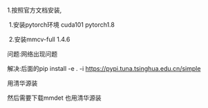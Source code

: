 1.按照官方文档安装,

​		1.安装pytorch环境   cuda101  pytorch1.8

​		2.安装mmcv-full 1.4.6



问题:网络出现问题

解决:后面的pip install -e . -i https://pypi.tuna.tsinghua.edu.cn/simple

用清华源装



然后需要下载mmdet  也用清华源装

